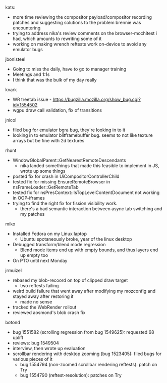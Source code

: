 kats:
  * more time reviewing the compositor payload/compositor recording patches and suggesting solutions to the problem brennie was encountering
  * trying to address nika's review comments on the browser-mochitest i had, which amounts to rewriting some of it
  * working on making wrench reftests work on-device to avoid any emulator bugs


jbonisteel
  * Going to miss the daily, have to go to manager training
  * Meetings and 1:1s
  * I think that was the bulk of my day really 

kvark
  * WR treetab issue - https://bugzilla.mozilla.org/show_bug.cgi?id=1554502
  * wgpu draw call validation, fix of transitions

jnicol
  * filed bug for emulator bgra bug, they're looking in to it
  * looking in to emulator blitframebuffer bug. seems to not like texture arrays but be fine with 2d textures

rhunt
  * WindowGlobalParent::GetNearestRemoteDescendants
    * nika landed somethings that made this feasible to implement in JS, wrote up some things
  * posted fix for crash in UiCompositorControllerChild
  * tested fix for missing EnsureRemoteBrowser in nsFrameLoader::GetRemoteTab
  * tested fix for nsPresContext::IsTopLevelContentDocument not working in OOP-iframes
  * trying to find the right fix for fission visibility work.
    * there's a bad semantic interaction between async tab switching and my patches

miko
  * Installed Fedora on my Linux laptop
    * Ubuntu spotaneously broke, year of the linux desktop
  * Debugged transform/blend mode regression
    * Blend mode items end up with empty bounds, and thus layers end up empty too
  * On PTO until next Monday

jrmuizel
  * rebased my blob-recoord on top of clipped draw target
    * two reftests failing
  * weird build failure that went away after modifying my mozconfig and stayed away after restoring it
    * made no sense
  * tracked the WebRender rollout
  * reviewed aosmond's blob crash fix

botond
  * bug 1551582 (scrolling regression from bug 1549625): requested 68 uplift 
  * reviews: bug 1549504 
  * interview, then wrote up evaluation 
  * scrollbar rendering with desktop zooming (bug 1523405): filed bugs for various pieces of it 
    * bug 1554794 (non-zoomed scrollbar rendering reftests): patch on Try 
    * bug 1554790 (reftest-resolution): patches on Try
